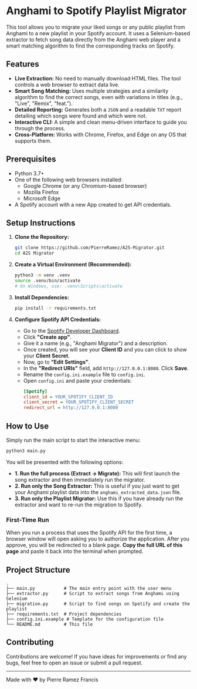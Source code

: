 # Anghami to Spotify Playlist Migrator

This tool allows you to migrate your liked songs or any public playlist from Anghami to a new playlist in your Spotify account. It uses a Selenium-based extractor to fetch song data directly from the Anghami web player and a smart matching algorithm to find the corresponding tracks on Spotify.


## Features

-   **Live Extraction:** No need to manually download HTML files. The tool controls a web browser to extract data live.
-   **Smart Song Matching:** Uses multiple strategies and a similarity algorithm to find the correct songs, even with variations in titles (e.g., "Live", "Remix", "feat.").
-   **Detailed Reporting:** Generates both a `JSON` and a readable `TXT` report detailing which songs were found and which were not.
-   **Interactive CLI:** A simple and clean menu-driven interface to guide you through the process.
-   **Cross-Platform:** Works with Chrome, Firefox, and Edge on any OS that supports them.

## Prerequisites

-   Python 3.7+
-   One of the following web browsers installed:
    -   Google Chrome (or any Chromium-based browser)
    -   Mozilla Firefox
    -   Microsoft Edge
-   A Spotify account with a new App created to get API credentials.

## Setup Instructions

1.  **Clone the Repository:**
    ```bash
    git clone https://github.com/PierreRamez/A2S-Migrator.git
    cd A2S Migrator
    ```

2.  **Create a Virtual Environment (Recommended):**
    ```bash
    python3 -m venv .venv
    source .venv/bin/activate
    # On Windows, use: .venv\Scripts\activate
    ```

3.  **Install Dependencies:**
    ```bash
    pip install -r requirements.txt
    ```

4.  **Configure Spotify API Credentials:**
    -   Go to the [Spotify Developer Dashboard](https://developer.spotify.com/dashboard/).
    -   Click **"Create app"**.
    -   Give it a name (e.g., "Anghami Migrator") and a description.
    -   Once created, you will see your **Client ID** and you can click to show your **Client Secret**.
    -   Now, go to **"Edit Settings"**.
    -   In the **"Redirect URIs"** field, add `http://127.0.0.1:8080`. Click **Save**.
    -   Rename the `config.ini.example` file to `config.ini`.
    -   Open `config.ini` and paste your credentials:
        ```ini
        [Spotify]
        client_id = YOUR_SPOTIFY_CLIENT_ID
        client_secret = YOUR_SPOTIFY_CLIENT_SECRET
        redirect_url = http://127.0.0.1:8080
        ```

## How to Use

Simply run the main script to start the interactive menu:

```bash
python3 main.py
```

You will be presented with the following options:

-   **1. Run the full process (Extract -> Migrate):** This will first launch the song extractor and then immediately run the migrator.
-   **2. Run only the Song Extractor:** This is useful if you just want to get your Anghami playlist data into the `anghami_extracted_data.json` file.
-   **3. Run only the Playlist Migrator:** Use this if you have already run the extractor and want to re-run the migration to Spotify.

### First-Time Run

When you run a process that uses the Spotify API for the first time, a browser window will open asking you to authorize the application. After you approve, you will be redirected to a blank page. **Copy the full URL of this page** and paste it back into the terminal when prompted.

## Project Structure

```
.
├── main.py           # The main entry point with the user menu
├── extractor.py      # Script to extract songs from Anghami using Selenium
├── migration.py      # Script to find songs on Spotify and create the playlist
├── requirements.txt  # Project dependencies
├── config.ini.example # Template for the configuration file
└── README.md         # This file
```

## Contributing

Contributions are welcome! If you have ideas for improvements or find any bugs, feel free to open an issue or submit a pull request.

---

Made with ❤️ by Pierre Ramez Francis
